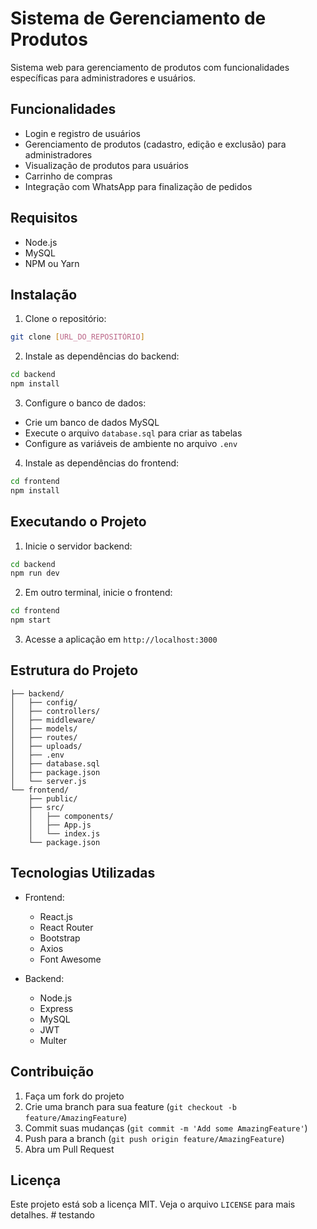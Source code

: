 # Sistema de Gerenciamento de Produtos

Sistema web para gerenciamento de produtos com funcionalidades específicas para administradores e usuários.

## Funcionalidades

- Login e registro de usuários
- Gerenciamento de produtos (cadastro, edição e exclusão) para administradores
- Visualização de produtos para usuários
- Carrinho de compras
- Integração com WhatsApp para finalização de pedidos

## Requisitos

- Node.js
- MySQL
- NPM ou Yarn

## Instalação

1. Clone o repositório:
```bash
git clone [URL_DO_REPOSITÓRIO]
```

2. Instale as dependências do backend:
```bash
cd backend
npm install
```

3. Configure o banco de dados:
- Crie um banco de dados MySQL
- Execute o arquivo `database.sql` para criar as tabelas
- Configure as variáveis de ambiente no arquivo `.env`

4. Instale as dependências do frontend:
```bash
cd frontend
npm install
```

## Executando o Projeto

1. Inicie o servidor backend:
```bash
cd backend
npm run dev
```

2. Em outro terminal, inicie o frontend:
```bash
cd frontend
npm start
```

3. Acesse a aplicação em `http://localhost:3000`

## Estrutura do Projeto

```
├── backend/
│   ├── config/
│   ├── controllers/
│   ├── middleware/
│   ├── models/
│   ├── routes/
│   ├── uploads/
│   ├── .env
│   ├── database.sql
│   ├── package.json
│   └── server.js
└── frontend/
    ├── public/
    ├── src/
    │   ├── components/
    │   ├── App.js
    │   └── index.js
    └── package.json
```

## Tecnologias Utilizadas

- Frontend:
  - React.js
  - React Router
  - Bootstrap
  - Axios
  - Font Awesome

- Backend:
  - Node.js
  - Express
  - MySQL
  - JWT
  - Multer

## Contribuição

1. Faça um fork do projeto
2. Crie uma branch para sua feature (`git checkout -b feature/AmazingFeature`)
3. Commit suas mudanças (`git commit -m 'Add some AmazingFeature'`)
4. Push para a branch (`git push origin feature/AmazingFeature`)
5. Abra um Pull Request

## Licença

Este projeto está sob a licença MIT. Veja o arquivo `LICENSE` para mais detalhes. # testando
